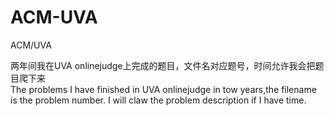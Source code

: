 ACM-UVA
=======

ACM/UVA

两年间我在UVA onlinejudge上完成的题目，文件名对应题号，时间允许我会把题目爬下来  
The problems I have finished in UVA onlinejudge in tow years,the filename is the problem number. I will claw the problem description if I have time.
